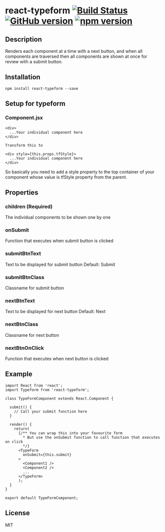 # react-typeform  [![Build Status](https://travis-ci.org/mohithg/react-typeform.svg?branch=master)](https://travis-ci.org/mohithg/react-typeform) [![GitHub version](https://badge.fury.io/gh/mohithg%2Freact-typeform.svg)](https://badge.fury.io/gh/mohithg%2Freact-typeform) [![npm version](https://badge.fury.io/js/react-typeform.svg)](https://badge.fury.io/js/react-typeform)

## Description
Renders each component at a time with a next button, and when all components are traversed then all components are shown at once for review with a submit button.

## Installation
```
npm install react-typeform --save
```

## Setup for typeform

### Component.jsx
```
<div>
  ...Your individual component here
</div>
```

```
Transform this to
```

```
<div style={this.props.tfStyle}>
  ...Your individual component here
</div>
```

So basically you need to add a style property to the top container of your component whose value is tfStyle property from the parent.


## Properties

### children (Required)
The individual components to be shown one by one

### onSubmit
Function that executes when submit button is clicked

### submitBtnText
Text to be displayed for submit button
Default: Submit

### submitBtnClass
Classname for submit button

### nextBtnText
Text to be displayed for next button
Default: Next

### nextBtnClass
Classname for next button

### nextBtnOnClick
Function that executes when next button is clicked



## Example

```
import React from 'react';
import Typeform from 'react-typeform';

class TypeFormComponent extends React.Component {

  submit() {
    // Call your submit function here
  }

  render() {
    return(
      {/** You can wrap this into your favourite form
        * But use the onSubmit function to call function that executes on click
        */}
      <TypeForm
        onSubmit={this.submit}
      >
        <Component1 />
        <Component2 />
        ...
      </TypeForm>
      );
  }
}

export default TypeFormComponent;

```

## License
MIT
